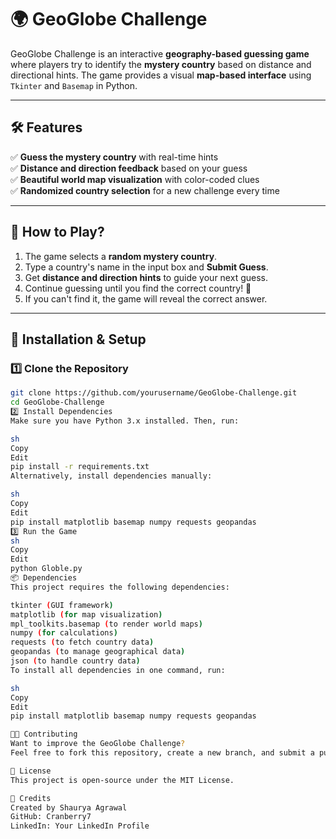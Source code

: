 # 🌍 GeoGlobe Challenge

GeoGlobe Challenge is an interactive **geography-based guessing game** where players try to identify the **mystery country** based on distance and directional hints. The game provides a visual **map-based interface** using `Tkinter` and `Basemap` in Python.

---

## 🛠 Features
✅ **Guess the mystery country** with real-time hints  
✅ **Distance and direction feedback** based on your guess  
✅ **Beautiful world map visualization** with color-coded clues  
✅ **Randomized country selection** for a new challenge every time  

---

## 📌 How to Play?
1. The game selects a **random mystery country**.
2. Type a country's name in the input box and **Submit Guess**.
3. Get **distance and direction hints** to guide your next guess.
4. Continue guessing until you find the correct country! 🎯
5. If you can't find it, the game will reveal the correct answer.

---

## 🔧 Installation & Setup

### **1️⃣ Clone the Repository**
```sh
git clone https://github.com/yourusername/GeoGlobe-Challenge.git
cd GeoGlobe-Challenge
2️⃣ Install Dependencies
Make sure you have Python 3.x installed. Then, run:

sh
Copy
Edit
pip install -r requirements.txt
Alternatively, install dependencies manually:

sh
Copy
Edit
pip install matplotlib basemap numpy requests geopandas
3️⃣ Run the Game
sh
Copy
Edit
python Globle.py
📦 Dependencies
This project requires the following dependencies:

tkinter (GUI framework)
matplotlib (for map visualization)
mpl_toolkits.basemap (to render world maps)
numpy (for calculations)
requests (to fetch country data)
geopandas (to manage geographical data)
json (to handle country data)
To install all dependencies in one command, run:

sh
Copy
Edit
pip install matplotlib basemap numpy requests geopandas

👨‍💻 Contributing
Want to improve the GeoGlobe Challenge?
Feel free to fork this repository, create a new branch, and submit a pull request! Contributions are always welcome. 😊

📜 License
This project is open-source under the MIT License.

🌟 Credits
Created by Shaurya Agrawal
GitHub: Cranberry7
LinkedIn: Your LinkedIn Profile
